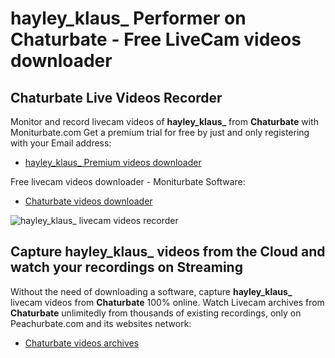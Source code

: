# hayley_klaus_ Performer on Chaturbate - Free LiveCam videos downloader

## Chaturbate Live Videos Recorder

Monitor and record livecam videos of **hayley_klaus_** from **Chaturbate** with Moniturbate.com
Get a premium trial for free by just and only registering with your Email address:
* [hayley_klaus_ Premium videos downloader](https://moniturbate.com/request-demo-licence-key.html)

Free livecam videos downloader - Moniturbate Software:
* [Chaturbate videos downloader](https://moniturbate.com/moniturbate-download-software.html)

![hayley_klaus_ livecam videos recorder](https://peachurnet.com/templates/moniturbate-software.png)


## Capture hayley_klaus_ videos from the Cloud and watch your recordings on Streaming

Without the need of downloading a software, capture **hayley_klaus_** livecam videos from **Chaturbate** 100% online.
Watch Livecam archives from **Chaturbate** unlimitedly from thousands of existing recordings, only on Peachurbate.com and its websites network:
* [Chaturbate videos archives](https://peachurnet.com/)